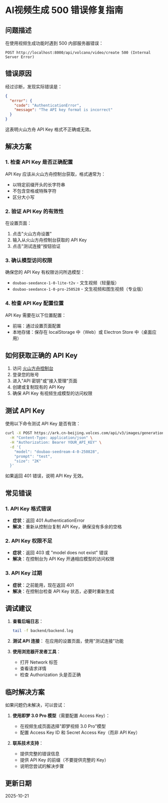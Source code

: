# AI视频生成 500 错误修复指南

## 问题描述

在使用视频生成功能时遇到 500 内部服务器错误：
```
POST http://localhost:8000/api/volcano/video/create 500 (Internal Server Error)
```

## 错误原因

经过诊断，发现实际错误是：
```json
{
  "error": {
    "code": "AuthenticationError",
    "message": "The API key format is incorrect"
  }
}
```

这表明火山方舟 API Key 格式不正确或无效。

## 解决方案

### 1. 检查 API Key 是否正确配置

API Key 应该从火山方舟控制台获取，格式通常为：
- 以特定前缀开头的长字符串
- 不包含空格或特殊字符
- 区分大小写

### 2. 验证 API Key 的有效性

在设置页面：
1. 点击"火山方舟设置"
2. 输入从火山方舟控制台获取的 API Key
3. 点击"测试连接"按钮验证

### 3. 确认模型访问权限

确保您的 API Key 有权限访问所选模型：
- `doubao-seedance-1-0-lite-t2v` - 文生视频（轻量版）
- `doubao-seedance-1-0-pro-250528` - 文生视频和图生视频（专业版）

### 4. 检查 API Key 配置位置

API Key 需要在以下位置配置：
- 前端：通过设置页面配置
- 本地存储：保存在 localStorage 中（Web）或 Electron Store 中（桌面应用）

## 如何获取正确的 API Key

1. 访问 [火山方舟控制台](https://console.volcengine.com/ark)
2. 登录您的账号
3. 进入"API 密钥"或"接入管理"页面
4. 创建或复制现有的 API Key
5. 确保 API Key 有视频生成模型的访问权限

## 测试 API Key

使用以下命令测试 API Key 是否有效：

```bash
curl -X POST https://ark.cn-beijing.volces.com/api/v3/images/generations \
  -H "Content-Type: application/json" \
  -H "Authorization: Bearer YOUR_API_KEY" \
  -d '{
    "model": "doubao-seedream-4-0-250828",
    "prompt": "test",
    "size": "2K"
  }'
```

如果返回 401 错误，说明 API Key 无效。

## 常见错误

### 1. API Key 格式错误
- **症状**：返回 401 AuthenticationError
- **解决**：重新从控制台复制 API Key，确保没有多余的空格

### 2. API Key 权限不足
- **症状**：返回 403 或 "model does not exist" 错误
- **解决**：在控制台为 API Key 开通相应模型的访问权限

### 3. API Key 过期
- **症状**：之前能用，现在返回 401
- **解决**：在控制台检查 API Key 状态，必要时重新生成

## 调试建议

1. **查看后端日志**：
   ```bash
   tail -f backend/backend.log
   ```

2. **测试 API 连接**：
   在应用的设置页面，使用"测试连接"功能

3. **使用浏览器开发者工具**：
   - 打开 Network 标签
   - 查看请求详情
   - 检查 Authorization 头是否正确

## 临时解决方案

如果问题仍未解决，可以尝试：

1. **使用即梦 3.0 Pro 模型**（需要配置 Access Key）：
   - 在视频生成页面选择"即梦视频 3.0 Pro"模型
   - 配置 Access Key ID 和 Secret Access Key（而非 API Key）

2. **联系技术支持**：
   - 提供完整的错误信息
   - 提供 API Key 的前缀（不要提供完整的 Key）
   - 说明您尝试的解决步骤

## 更新日期

2025-10-21

